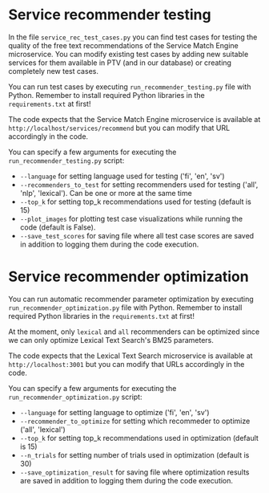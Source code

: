 # Service recommender testing

In the file `service_rec_test_cases.py` you can find test cases for testing the quality of the free text recommendations of the Service Match Engine microservice. You can modify existing test cases by adding new suitable services for them available in PTV (and in our database) or creating completely new test cases.

You can run test cases by executing `run_recommender_testing.py` file with Python. Remember to install required Python libraries in the `requirements.txt` at first!

The code expects that the Service Match Engine microservice is available at `http://localhost/services/recommend` but you can modify that URL accordingly in the code.

You can specify a few arguments for executing the `run_recommender_testing.py` script:
- `--language` for setting language used for testing ('fi', 'en', 'sv')
- `--recommenders_to_test` for setting recommenders used for testing ('all', 'nlp', 'lexical'). Can be one or more at the same time
- `--top_k` for setting top_k recommendations used for testing (default is 15)
- `--plot_images` for plotting test case visualizations while running the code (default is False).
- `--save_test_scores` for saving file where all test case scores are saved in addition to logging them during the code execution.

# Service recommender optimization

You can run automatic recommender parameter optimization by executing `run_recommender_optimization.py` file with Python. Remember to install required Python libraries in the `requirements.txt` at first!

At the moment, only `lexical` and `all` recommenders can be optimized since we can only optimize Lexical Text Search's BM25 parameters.

The code expects that the Lexical Text Search microservice is available at `http://localhost:3001` but you can modify that URLs accordingly in the code.

You can specify a few arguments for executing the `run_recommender_optimization.py` script:
- `--language` for setting language to optimize ('fi', 'en', 'sv')
- `--recommender_to_optimize` for setting which recommeder to optimize ('all', 'lexical')
- `--top_k` for setting top_k recommendations used in optimization (default is 15)
- `--n_trials` for setting number of trials used in optimization (default is 30)
- `--save_optimization_result` for saving file where optimization results are saved in addition to logging them during the code execution.